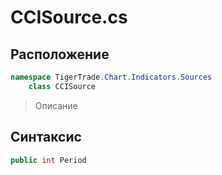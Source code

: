 
# CCISource.cs
## Расположение
```csharp
namespace TigerTrade.Chart.Indicators.Sources  
    class CCISource
```

> Описание

## Синтаксис
```csharp
public int Period
```
